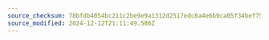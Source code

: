 ```yaml
---
source_checksum: 78bfdb4054bc211c2be9e9a1312d2517edc6a4e6b9ca05f34bef751e0188e324
source_modified: 2024-12-12T21:11:49.586Z
---
```


